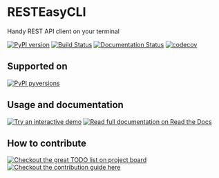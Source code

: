 # RESTEasyCLI

Handy REST API client on your terminal

[![PyPI version](https://img.shields.io/pypi/v/RESTEasyCLI.svg?style=pop)](https://pypi.org/project/RESTEasyCLI)
[![Build Status](https://travis-ci.org/rapidstack/RESTEasyCLI.svg?branch=master)](https://travis-ci.org/rapidstack/RESTEasyCLI)
[![Documentation Status](https://readthedocs.org/projects/resteasycli/badge/?version=latest)](https://resteasycli.readthedocs.io/en/latest/?badge=latest)
[![codecov](https://codecov.io/gh/rapidstack/RESTEasyCLI/branch/master/graph/badge.svg)](https://codecov.io/gh/rapidstack/RESTEasyCLI)


## Supported on

[![PyPI pyversions](https://img.shields.io/pypi/pyversions/resteasycli.svg?style=popout-square&logo=python)](https://pypi.org/project/RESTEasyCLI)


## Usage and documentation

[![Try an interactive demo](https://img.shields.io/badge/interactive-demo-443355.svg?style=for-the-badge)](https://resteasycli.readthedocs.io/en/latest/?badge=latest#try-an-interactive-demo)
[![Read full documentation on Read the Docs](https://img.shields.io/badge/full-documentation-2980B9.svg?style=for-the-badge&logo=readthedoc)](http://resteasycli.readthedocs.io)

## How to contribute

[![Checkout the great TODO list on project board](https://img.shields.io/badge/TODO-list-334455.svg?style=for-the-badge)](https://github.com/rapidstack/RESTEasyCLI/projects)
[![Checkout the contribution guide here](https://img.shields.io/badge/contribution-guide-333333.svg?style=for-the-badge)](https://github.com/rapidstack/RESTEasyCLI/blob/master/CONTRIBUTING.md)
